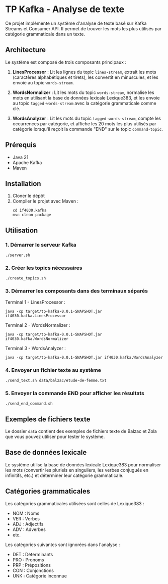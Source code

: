 # TP Kafka - Analyse de texte

Ce projet implémente un système d'analyse de texte basé sur Kafka Streams et Consumer API. Il permet de trouver les mots les plus utilisés par catégorie grammaticale dans un texte.

## Architecture

Le système est composé de trois composants principaux :

1. **LinesProcessor** : Lit les lignes du topic `lines-stream`, extrait les mots (caractères alphabétiques et tirets), les convertit en minuscules, et les envoie au topic `words-stream`.

2. **WordsNormalizer** : Lit les mots du topic `words-stream`, normalise les mots en utilisant la base de données lexicale Lexique383, et les envoie au topic `tagged-words-stream` avec la catégorie grammaticale comme clé.

3. **WordsAnalyzer** : Lit les mots du topic `tagged-words-stream`, compte les occurrences par catégorie, et affiche les 20 mots les plus utilisés par catégorie lorsqu'il reçoit la commande "END" sur le topic `command-topic`.

## Prérequis

- Java 21
- Apache Kafka
- Maven

## Installation

1. Cloner le dépôt
2. Compiler le projet avec Maven :
   ```
   cd if4030.kafka
   mvn clean package
   ```

## Utilisation

### 1. Démarrer le serveur Kafka

```
./server.sh
```

### 2. Créer les topics nécessaires

```
./create_topics.sh
```

### 3. Démarrer les composants dans des terminaux séparés

Terminal 1 - LinesProcessor :
```
java -cp target/tp-kafka-0.0.1-SNAPSHOT.jar if4030.kafka.LinesProcessor
```

Terminal 2 - WordsNormalizer :
```
java -cp target/tp-kafka-0.0.1-SNAPSHOT.jar if4030.kafka.WordsNormalizer
```

Terminal 3 - WordsAnalyzer :
```
java -cp target/tp-kafka-0.0.1-SNAPSHOT.jar if4030.kafka.WordsAnalyzer
```

### 4. Envoyer un fichier texte au système

```
./send_text.sh data/balzac/etude-de-femme.txt
```

### 5. Envoyer la commande END pour afficher les résultats

```
./send_end_command.sh
```

## Exemples de fichiers texte

Le dossier `data` contient des exemples de fichiers texte de Balzac et Zola que vous pouvez utiliser pour tester le système.

## Base de données lexicale

Le système utilise la base de données lexicale Lexique383 pour normaliser les mots (convertir les pluriels en singuliers, les verbes conjugués en infinitifs, etc.) et déterminer leur catégorie grammaticale.

## Catégories grammaticales

Les catégories grammaticales utilisées sont celles de Lexique383 :
- NOM : Noms
- VER : Verbes
- ADJ : Adjectifs
- ADV : Adverbes
- etc.

Les catégories suivantes sont ignorées dans l'analyse :
- DET : Déterminants
- PRO : Pronoms
- PRP : Prépositions
- CON : Conjonctions
- UNK : Catégorie inconnue
